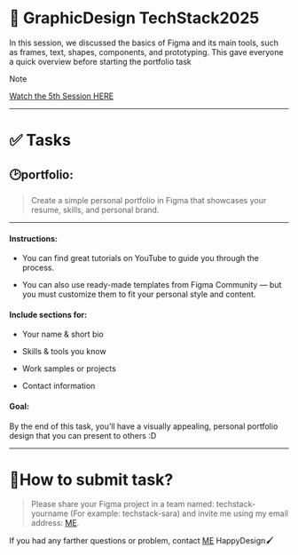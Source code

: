 # 🎨 GraphicDesign TechStack2025 

In this session, we discussed the basics of Figma and its main tools, such as frames, text, shapes, components, and prototyping. This gave everyone a quick overview before starting the portfolio task
> [!NOTE]
> [Watch the 5th Session HERE](https://aparat.com/v/mqv9607)
---
# ✅ Tasks
## 🕑portfolio:
> Create a simple personal portfolio in Figma that showcases your resume, skills, and personal brand. <br>
---
#### Instructions:

- You can find great tutorials on YouTube to guide you through the process.

- You can also use ready-made templates from Figma Community — but you must customize them to fit your personal style and content.

#### Include sections for:

- Your name & short bio

- Skills & tools you know

- Work samples or projects

- Contact information

#### Goal:


By the end of this task, you’ll have a visually appealing, personal portfolio design that you can present to others :D


---
# 📖How to submit task?
> Please share your Figma project in a team named:
techstack-yourname
(For example: techstack-sara)
and invite me using my email address: [ME](https://z.sarami81@gmail.com). <br>


If you had any farther questions or problem, contact [ME](https://z.sarami81@gmail.com)
HappyDesign🖌️